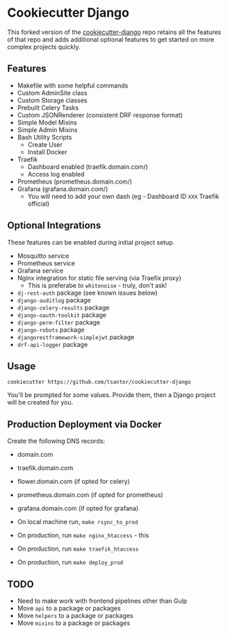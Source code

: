 # Cookiecutter Django

This forked version of the [cookiecutter-django](https://github.com/cookiecutter/cookiecutter-django) repo retains all the features of that repo and adds additional optional features to get started on more complex projects quickly.

## Features
- Makefile with some helpful commands
- Custom AdminSite class
- Custom Storage classes
- Prebuilt Celery Tasks
- Custom JSONRenderer (consistent DRF response format)
- Simple Model Mixins
- Simple Admin Mixins
- Bash Utility Scripts
  - Create User
  - Install Docker
- Traefik
  - Dashboard enabled (traefik.domain.com/)
  - Access log enabled
- Prometheus (prometheus.domain.com/)
- Grafana (grafana.domain.com/)
  - You will need to add your own dash (eg - Dashboard ID `XXX` Traefik official)

## Optional Integrations
These features can be enabled during initial project setup.
- Mosquitto service
- Prometheus service
- Grafana service
- Nginx integration for static file serving (via Traefix proxy)
  - This is preferabe to `whitenoise` - truly, don't ask!
- `dj-rest-auth` package (see known issues below)
- `django-auditlog` package
- `django-celery-results` package
- `django-oauth-toolkit` package
- `django-perm-filter` package
- `django-robots` package
- `djangorestframework-simplejwt` package
- `drf-api-logger` package


## Usage
```
cookiecutter https://github.com/tsantor/cookiecutter-django
```
You'll be prompted for some values. Provide them, then a Django project will be created for you.

## Production Deployment via Docker

Create the following DNS records:

- domain.com
- traefik.domain.com
- flower.domain.com (if opted for celery)
- prometheus.domain.com (if opted for prometheus)
- grafana.domain.com (if opted for grafana)

- On local machine run, `make rsync_to_prod`
- On production, run `make nginx_htaccess` - this
- On production, run `make traefik_htaccess`
- On production, run `make deploy_prod`

## TODO
- Need to make work with frontend pipelines other than Gulp
- Move `api` to a package or packages
- Move `helpers` to a package or packages
- Move `mixins` to a package or packages
